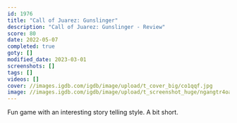 ```yaml
---
id: 1976
title: "Call of Juarez: Gunslinger"
description: "Call of Juarez: Gunslinger - Review"
score: 80
date: 2022-05-07
completed: true
goty: []
modified_date: 2023-03-01
screenshots: []
tags: []
videos: []
cover: //images.igdb.com/igdb/image/upload/t_cover_big/co1qqf.jpg
image: //images.igdb.com/igdb/image/upload/t_screenshot_huge/ngangtr4oahqej0pcrke.jpg
---
```

Fun game with an interesting story telling style. A bit short.